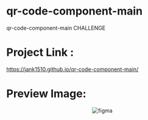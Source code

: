 # qr-code-component-main
qr-code-component-main CHALLENGE

# Project Link :
https://jank1510.github.io/qr-code-component-main/


# Preview Image:
<p align='center'> 
  
  <img src="https://res.cloudinary.com/dz209s6jk/image/upload/q_auto,w_700/Screenshots/rfiv0lzqvjaqslrpi3fl.jpg" alt="figma"/>

</p>
